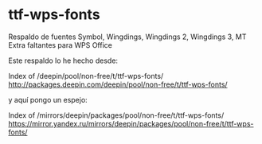 # ttf-wps-fonts
Respaldo de fuentes Symbol, Wingdings, Wingdings 2, Wingdings 3, MT Extra faltantes para WPS Office

Este respaldo lo he hecho desde:

Index of /deepin/pool/non-free/t/ttf-wps-fonts/
http://packages.deepin.com/deepin/pool/non-free/t/ttf-wps-fonts/

y aquí pongo un espejo:

Index of /mirrors/deepin/packages/pool/non-free/t/ttf-wps-fonts/
https://mirror.yandex.ru/mirrors/deepin/packages/pool/non-free/t/ttf-wps-fonts/
